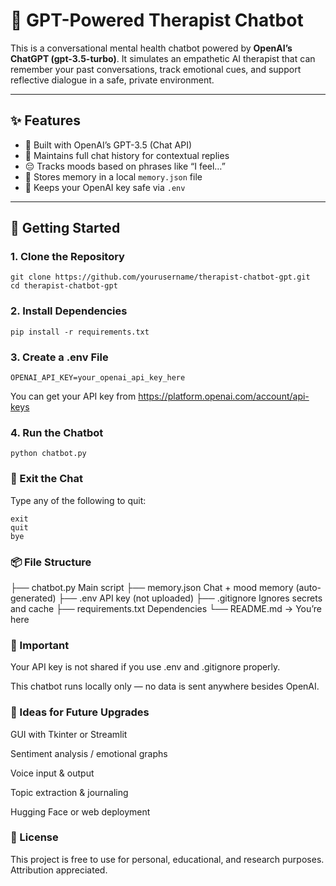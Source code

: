 # 🧠 GPT-Powered Therapist Chatbot

This is a conversational mental health chatbot powered by **OpenAI’s ChatGPT (gpt-3.5-turbo)**. It simulates an empathetic AI therapist that can remember your past conversations, track emotional cues, and support reflective dialogue in a safe, private environment.

---

## ✨ Features

- 🤖 Built with OpenAI’s GPT-3.5 (Chat API)
- 💬 Maintains full chat history for contextual replies
- 😔 Tracks moods based on phrases like “I feel…”
- 🧠 Stores memory in a local `memory.json` file
- 🔐 Keeps your OpenAI key safe via `.env`

---

## 🚀 Getting Started

### 1. Clone the Repository

```
git clone https://github.com/yourusername/therapist-chatbot-gpt.git
cd therapist-chatbot-gpt 
```

### 2. Install Dependencies
 ```  
pip install -r requirements.txt
```
### 3. Create a .env File
```
OPENAI_API_KEY=your_openai_api_key_here
```
You can get your API key from https://platform.openai.com/account/api-keys

###  4. Run the Chatbot
```
python chatbot.py
```
### 🛑 Exit the Chat
Type any of the following to quit:

```
exit
quit
bye
```
### 📦 File Structure
├── chatbot.py            Main script
├── memory.json           Chat + mood memory (auto-generated)
├── .env                  API key (not uploaded)
├── .gitignore            Ignores secrets and cache
├── requirements.txt      Dependencies
└── README.md            -> You’re here

### 🔐 Important
Your API key is not shared if you use .env and .gitignore properly.

This chatbot runs locally only — no data is sent anywhere besides OpenAI.

### 🧠 Ideas for Future Upgrades
GUI with Tkinter or Streamlit

Sentiment analysis / emotional graphs

Voice input & output

Topic extraction & journaling

Hugging Face or web deployment

### 📄 License
This project is free to use for personal, educational, and research purposes. Attribution appreciated.

